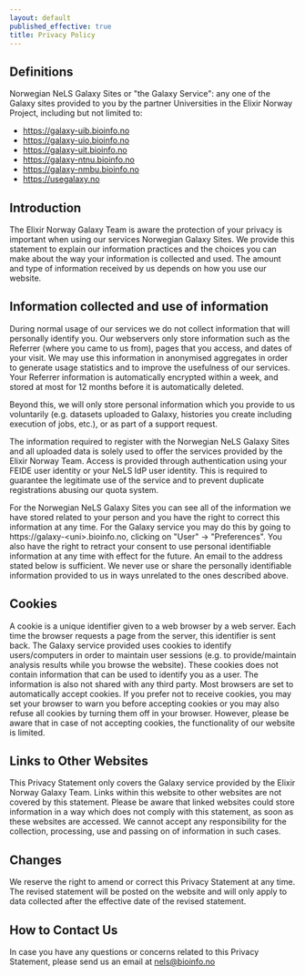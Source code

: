 ```yaml
---
layout: default
published_effective: true
title: Privacy Policy
---
```


## Definitions

Norwegian NeLS Galaxy Sites or "the Galaxy Service": any one of the Galaxy sites provided to you by the partner Universities in the Elixir Norway Project, including but not limited to:

- https://galaxy-uib.bioinfo.no
- https://galaxy-uio.bioinfo.no
- https://galaxy-uit.bioinfo.no
- https://galaxy-ntnu.bioinfo.no
- https://galaxy-nmbu.bioinfo.no
- https://usegalaxy.no


## Introduction

The Elixir Norway Galaxy Team is aware the protection of your privacy is important when using our services Norwegian Galaxy Sites. We provide this statement to explain our information practices and the choices you can make about the way your information is collected and used. The amount and type of information received by us depends on how you use our website.

## Information collected and use of information

During normal usage of our services we do not collect information that will personally identify you. Our webservers only store information such as the Referrer (where you came to us from), pages that you access, and dates of your visit. We may use this information in anonymised aggregates in order to generate usage statistics and to improve the usefulness of our services. Your Referrer information is automatically encrypted within a week, and stored at most for 12 months before it is automatically deleted.

Beyond this, we will only store personal information which you provide to us voluntarily (e.g. datasets uploaded to Galaxy, histories you create including execution of jobs, etc.), or as part of a support request.

The information required to register with the Norwegian NeLS Galaxy Sites and all uploaded data is solely used to offer the services provided by the Elixir Norway Team. Access is provided through authentication using your FEIDE user identity or your NeLS IdP user identity. This is required to guarantee the legitimate use of the service and to prevent duplicate registrations abusing our quota system.

For the Norwegian NeLS Galaxy Sites you can see all of the information we have stored related to your person and you have the right to correct this information at any time. For the Galaxy service you may do this by going to https://galaxy-\<uni\>.bioinfo.no, clicking on "User" → "Preferences". You also have the right to retract your consent to use personal identifiable information at any time with effect for the future. An email to the address stated below is sufficient. We never use or share the personally identifiable information provided to us in ways unrelated to the ones described above.

## Cookies

A cookie is a unique identifier given to a web browser by a web server. Each time the browser requests a page from the server, this identifier is sent back. The Galaxy service provided uses cookies to identify users/computers in order to maintain user sessions (e.g. to provide/maintain analysis results while you browse the website). These cookies does not contain information that can be used to identify you as a user. The information is also not shared with any third party. Most browsers are set to automatically accept cookies. If you prefer not to receive cookies, you may set your browser to warn you before accepting cookies or you may also refuse all cookies by turning them off in your browser. However, please be aware that in case of not accepting cookies, the functionality of our website is limited.

## Links to Other Websites

This Privacy Statement only covers the Galaxy service provided by the Elixir Norway Galaxy Team. Links within this website to other websites are not covered by this statement. Please be aware that linked websites could store information in a way which does not comply with this statement, as soon as these websites are accessed. We cannot accept any responsibility for the collection, processing, use and passing on of information in such cases.

## Changes

We reserve the right to amend or correct this Privacy Statement at any time. The revised statement will be posted on the website and will only apply to data collected after the effective date of the revised statement.

## How to Contact Us

In case you have any questions or concerns related to this Privacy Statement, please send us an email at [nels@bioinfo.no](mailto:nels@bioinfo.no)
